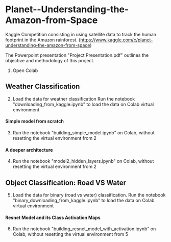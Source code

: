 # Planet--Understanding-the-Amazon-from-Space
Kaggle Competition consisting in using satellite data to track the human footprint in the Amazon rainforest. (https://www.kaggle.com/c/planet-understanding-the-amazon-from-space)

The Powerpoint presentation "Project Presentation.pdf" outlines the objective and methodology of this project.

1. Open Colab

## Weather Classification
2. Load the data for weather classification
Run the notebook "downloading_from_kaggle.ipynb" to load the data on Colab virtual environment

#### Simple model from scratch 
3. Run the notebook "building_simple_model.ipynb" on Colab, without resetting the virtual environment from 2

#### A deeper architecture
4. Run the notebook "model2_hidden_layers.ipynb" on Colab, without resetting the virtual environment from 2

## Object Classification: Road VS Water
5. Load the data for binary (road vs water) classification.
Run the notebook "binary_downloading_from_kaggle.ipynb" to load the data on Colab virtual environment

#### Resnet Model and its Class Activation Maps
6. Run the notebook "building_resnet_model_with_activation.ipynb" on Colab, without resetting the virtual environment from 5
